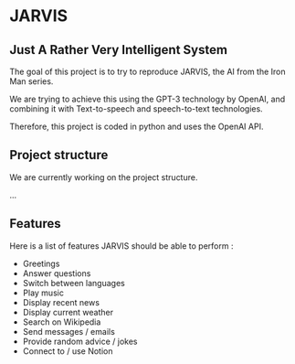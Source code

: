 # JARVIS

## Just A Rather Very Intelligent System

The goal of this project is to try to reproduce JARVIS, the AI from the Iron Man series. 

We are trying to achieve this using the GPT-3 technology by OpenAI, and combining it with Text-to-speech and speech-to-text technologies.

Therefore, this project is coded in python and uses the OpenAI API.

## Project structure

We are currently working on the project structure.

...

## Features

Here is a list of features JARVIS should be able to perform :

- Greetings
- Answer questions
- Switch between languages
- Play music
- Display recent news
- Display current weather
- Search on Wikipedia
- Send messages / emails
- Provide random advice / jokes
- Connect to / use Notion
